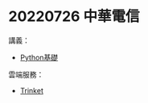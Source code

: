 # 20220726 中華電信

講義：

* [Python基礎](https://docs.google.com/presentation/d/140dHWSexhiarrdZVQ1Rf466LgfAlBQz2CPRtrToCe2Q/edit?usp=sharing)

雲端服務：

* [Trinket](https://trinket.io/)


